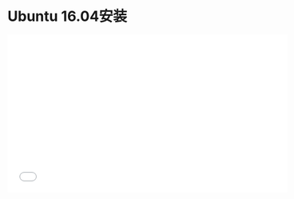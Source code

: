 # Ubuntu 16.04安装

<iframe width="560" height="315" src="////v.youku.com/v_show/id_XMTU1MTU4OTQyMA==.html?from=y1.3-tech-index3-232-10183.89969-89963.7-1" frameborder="0" allowfullscreen></iframe>